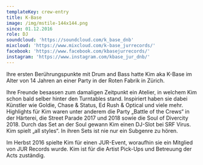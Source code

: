 ```yaml
---
templateKey: crew-entry
title: K-Base
image: /img/mstile-144x144.png
since: 01.12.2016
role: DJ
soundcloud: 'https://soundcloud.com/k_base_dnb'
mixcloud: 'https://www.mixcloud.com/k-base_jurrecords/'
facebook: 'https://www.facebook.com/kbasejurrecords/'
instagram: 'https://www.instagram.com/kbase_jur_dnb/'
---
```

Ihre ersten Berührungspunkte mit Drum and Bass hatte Kim aka K-Base im Alter von 14 Jahren an einer Party in der Roten Fabrik in Zürich. 

Ihre Freunde besassen zum damaligen Zeitpunkt ein Atelier, in welchem Kim schon bald selber hinter den Turntables stand. Inspiriert haben sie dabei Künstler wie Goldie, Chase & Status, Ed Rush & Optical und viele mehr. Highlights für Kim waren unter anderem die Party „Battle of the Crews“ in der Härterei, die Street Parade 2017 und 2018 sowie die Soul of Divercity 2018. Durch das Set an der Soul gewann Kim einen DJ-Slot bei SRF Virus. Kim spielt „all styles“. In ihren Sets ist nie nur ein Subgenre zu hören.

Im Herbst 2016 spielte Kim für einen JUR-Event, woraufhin sie ein Mitglied von JUR Records wurde. Kim ist für die Artist Pick-Ups und Betreuung der Acts zuständig.
